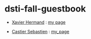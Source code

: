 # dsti-fall-guestbook

* [Xavier Hermand](https://github.com/RReivax) : [my page](pages/hermand.md)

* [Castier Sebastien](https://github.com/scastier) : [my_page](pages/sebastien.md)
